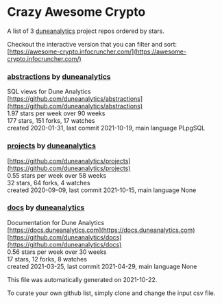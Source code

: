 # Crazy Awesome Crypto
A list of 3 [duneanalytics](https://github.com/duneanalytics) project repos ordered by stars.  

Checkout the interactive version that you can filter and sort: 
[https://awesome-crypto.infocruncher.com/](https://awesome-crypto.infocruncher.com/)  


### [abstractions](https://github.com/duneanalytics/abstractions) by [duneanalytics](https://github.com/duneanalytics)  
SQL views for Dune Analytics  
[https://github.com/duneanalytics/abstractions](https://github.com/duneanalytics/abstractions)  
1.97 stars per week over 90 weeks  
177 stars, 151 forks, 17 watches  
created 2020-01-31, last commit 2021-10-19, main language PLpgSQL  


### [projects](https://github.com/duneanalytics/projects) by [duneanalytics](https://github.com/duneanalytics)  
  
[https://github.com/duneanalytics/projects](https://github.com/duneanalytics/projects)  
0.55 stars per week over 58 weeks  
32 stars, 64 forks, 4 watches  
created 2020-09-09, last commit 2021-10-15, main language None  


### [docs](https://github.com/duneanalytics/docs) by [duneanalytics](https://github.com/duneanalytics)  
Documentation for Dune Analytics  
[https://docs.duneanalytics.com](https://docs.duneanalytics.com)  
[https://github.com/duneanalytics/docs](https://github.com/duneanalytics/docs)  
0.56 stars per week over 30 weeks  
17 stars, 12 forks, 8 watches  
created 2021-03-25, last commit 2021-04-29, main language None  


This file was automatically generated on 2021-10-22.  

To curate your own github list, simply clone and change the input csv file.  